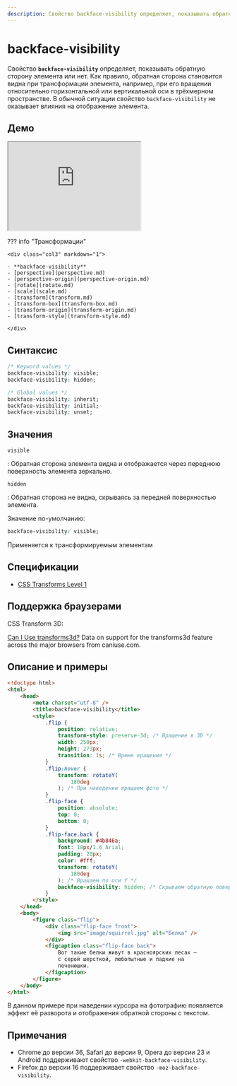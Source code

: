 ```yaml
---
description: Свойство backface-visibility определяет, показывать обратную сторону элемента или нет
---
```


# backface-visibility

Свойство **`backface-visibility`** определяет, показывать обратную сторону элемента или нет. Как правило, обратная сторона становится видна при трансформации элемента, например, при его вращении относительно горизонтальной или вертикальной оси в трёхмерном пространстве. В обычной ситуации свойство `backface-visibility` не оказывает влияния на отображение элемента.

## Демо

<iframe class="interactive is-default-height" height="200" src="https://interactive-examples.mdn.mozilla.net/pages/css/backface-visibility.html" title="MDN Web Docs Interactive Example" loading="lazy" data-readystate="complete"></iframe>

??? info "Трансформации"

    <div class="col3" markdown="1">

    - **backface-visibility**
    - [perspective](perspective.md)
    - [perspective-origin](perspective-origin.md)
    - [rotate](rotate.md)
    - [scale](scale.md)
    - [transform](transform.md)
    - [transform-box](transform-box.md)
    - [transform-origin](transform-origin.md)
    - [transform-style](transform-style.md)

    </div>

## Синтаксис

```css
/* Keyword values */
backface-visibility: visible;
backface-visibility: hidden;

/* Global values */
backface-visibility: inherit;
backface-visibility: initial;
backface-visibility: unset;
```

## Значения

`visible`

: Обратная сторона элемента видна и отображается через переднюю поверхность элемента зеркально.

`hidden`

: Обратная сторона не видна, скрываясь за передней поверхностью элемента.

Значение по-умолчанию:

```css
backface-visibility: visible;
```

Применяется к трансформируемым элементам

## Спецификации

-   [CSS Transforms Level 1](https://drafts.csswg.org/css-transforms/#backface-visibility-property)

## Поддержка браузерами

CSS Transform 3D:

<p class="ciu_embed" data-feature="transforms3d" data-periods="future_1,current,past_1,past_2">
  <a href="http://caniuse.com/#feat=transforms3d">Can I Use transforms3d?</a> Data on support for the transforms3d feature across the major browsers from caniuse.com.
</p>

## Описание и примеры

```html
<!doctype html>
<html>
    <head>
        <meta charset="utf-8" />
        <title>backface-visibility</title>
        <style>
            .flip {
                position: relative;
                transform-style: preserve-3d; /* Вращение в 3D */
                width: 250px;
                height: 273px;
                transition: 1s; /* Время вращения */
            }
            .flip:hover {
                transform: rotateY(
                    180deg
                ); /* При наведении вращаем фото */
            }
            .flip-face {
                position: absolute;
                top: 0;
                bottom: 0;
            }
            .flip-face.back {
                background: #4b846a;
                font: 18px/1.6 Arial;
                padding: 20px;
                color: #fff;
                transform: rotateY(
                    180deg
                ); /* Вращаем по оси Y */
                backface-visibility: hidden; /* Скрываем обратную поверхность */
            }
        </style>
    </head>
    <body>
        <figure class="flip">
            <div class="flip-face front">
                <img src="image/squirrel.jpg" alt="Белка" />
            </div>
            <figcaption class="flip-face back">
                Вот такие белки живут в красноярских лесах —
                с серой шерсткой, любопытные и падкие на
                печенюшки.
            </figcaption>
        </figure>
    </body>
</html>
```

В данном примере при наведении курсора на фотографию появляется эффект её разворота и отображения обратной стороны с текстом.

## Примечания

-   Chrome до версии 36, Safari до версии 9, Opera до версии 23 и Android поддерживают свойство `-webkit-backface-visibility`.
-   Firefox до версии 16 поддерживает свойство `-moz-backface-visibility`.
